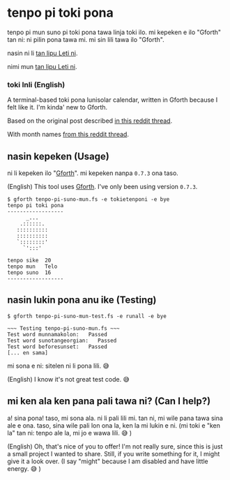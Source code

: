 # tenpo pi toki pona
tenpo pi mun suno pi toki pona tawa linja toki ilo. mi kepeken e ilo "Gforth" tan ni: ni pilin pona tawa mi. mi sin lili tawa ilo "Gforth".

nasin ni li [tan lipu Leti ni](https://www.reddit.com/r/tokipona/comments/dr378j/lunisolar_calendar_for_toki_pona_done/).

nimi mun [tan lipu Leti ni](https://www.reddit.com/r/tokipona/comments/oikpr8/toki_tan_a_creation_story_in_toki_pona_inspired/).

### toki Inli (English)
A terminal-based toki pona lunisolar calendar, written in Gforth because I felt like it. I'm kinda' new to Gforth.

Based on the original post described [in this reddit thread](https://www.reddit.com/r/tokipona/comments/dr378j/lunisolar_calendar_for_toki_pona_done/).

With month names [from this reddit thread](https://www.reddit.com/r/tokipona/comments/oikpr8/toki_tan_a_creation_story_in_toki_pona_inspired/).

## nasin kepeken (Usage)
ni li kepeken ilo "[Gforth](https://gforth.org/)". mi kepeken nanpa `0.7.3` ona taso.

(English) This tool uses [Gforth](https://gforth.org/). I've only been using version `0.7.3`.

```
$ gforth tenpo-pi-suno-mun.fs -e tokietenponi -e bye
tenpo pi toki pona
------------------
      _...
    .::::::.
   ::::::::::
   ::::::::::
   `::::::::'
     `':::'

tenpo sike  20 
tenpo mun   Telo
tenpo suno  16 
------------------
```

## nasin lukin pona anu ike (Testing)

```
$ gforth tenpo-pi-suno-mun-test.fs -e runall -e bye

~~~ Testing tenpo-pi-suno-mun.fs ~~~
Test word munnamakolon:   Passed
Test word sunotangeorgian:   Passed
Test word beforesunset:   Passed
[... en sama]
```
mi sona e ni: sitelen ni li pona lili. :sweat_smile:

(English) I know it's not great test code. :sweat_smile:

## mi ken ala ken pana pali tawa ni? (Can I help?)

a! sina pona! taso, mi sona ala. ni li pali lili mi. tan ni, mi wile pana tawa sina ale e ona. taso, sina wile pali lon ona la, ken la mi lukin e ni. (mi toki e "ken la" tan ni: tenpo ale la, mi jo e wawa lili. :sweat_smile: )

(English) Oh, that's nice of you to offer! I'm not really sure, since this is just a small project I wanted to share. Still, if you write something for it, I might give it a look over. (I say "might" because I am disabled and have little energy. :sweat_smile: )
